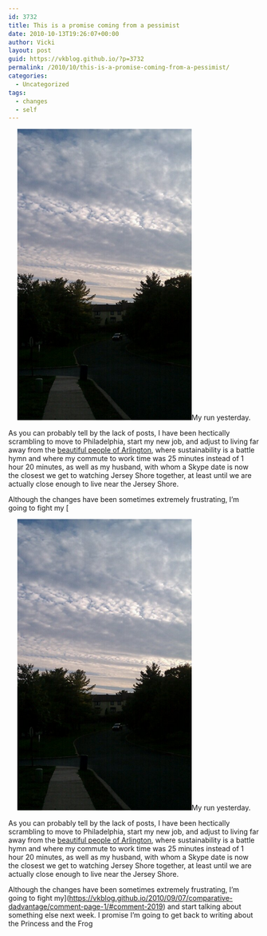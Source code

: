 ```yaml
---
id: 3732
title: This is a promise coming from a pessimist
date: 2010-10-13T19:26:07+00:00
author: Vicki
layout: post
guid: https://vkblog.github.io/?p=3732
permalink: /2010/10/this-is-a-promise-coming-from-a-pessimist/
categories:
  - Uncategorized
tags:
  - changes
  - self
---
```

<p style="text-align: center;">
  <a href="https://raw.githubusercontent.com/vkblog/vkblog.github.io/master/public/img/2010/10/wpid-IMAG0407.jpg"><img class="aligncenter size-full wp-image-3733" title="wpid-IMAG0407.jpg" src="https://raw.githubusercontent.com/vkblog/vkblog.github.io/master/public/img/2010/10/wpid-IMAG0407.jpg" alt="" width="350" height="583" /></a>My run yesterday.
</p>

As you can probably tell by the lack of posts, I have been hectically scrambling to move to Philadelphia, start my new job, and adjust to living far away from the [beautiful people of Arlington](https://vkblog.github.io/2010/09/13/blogging-with-integrity-i-hate-small-talk/), where sustainability is a battle hymn and where my commute to work time was 25 minutes instead of 1 hour 20 minutes, as well as my husband, with whom a Skype date is now the closest we get to watching Jersey Shore together, at least until we are actually close enough to live near the Jersey Shore.

Although the changes have been sometimes extremely frustrating, I&#8217;m going to fight my [<p style="text-align: center;">
  <a href="https://raw.githubusercontent.com/vkblog/vkblog.github.io/master/public/img/2010/10/wpid-IMAG0407.jpg"><img class="aligncenter size-full wp-image-3733" title="wpid-IMAG0407.jpg" src="https://raw.githubusercontent.com/vkblog/vkblog.github.io/master/public/img/2010/10/wpid-IMAG0407.jpg" alt="" width="350" height="583" /></a>My run yesterday.
</p>

As you can probably tell by the lack of posts, I have been hectically scrambling to move to Philadelphia, start my new job, and adjust to living far away from the [beautiful people of Arlington](https://vkblog.github.io/2010/09/13/blogging-with-integrity-i-hate-small-talk/), where sustainability is a battle hymn and where my commute to work time was 25 minutes instead of 1 hour 20 minutes, as well as my husband, with whom a Skype date is now the closest we get to watching Jersey Shore together, at least until we are actually close enough to live near the Jersey Shore.

Although the changes have been sometimes extremely frustrating, I&#8217;m going to fight my](https://vkblog.github.io/2010/09/07/comparative-dadvantage/comment-page-1/#comment-2019) and start talking about something else next week. I promise I&#8217;m going to get back to writing about the Princess and the Frog